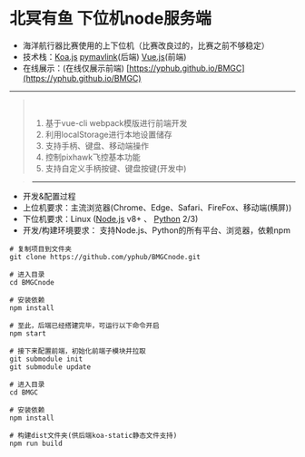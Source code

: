 # 北冥有鱼 下位机node服务端

* 海洋航行器比赛使用的上下位机（比赛改良过的，比赛之前不够稳定）
* 技术栈：[Koa.js](https://koa.bootcss.com/) [pymavlink](https://www.ardusub.com/developers/pymavlink.html)(后端) [Vue.js](https://vuejs.org/)(前端)
* 在线展示：(在线仅展示前端) [https://yphub.github.io/BMGC](https://yphub.github.io/BMGC)

<hr>

> &nbsp;
> 1. 基于vue-cli webpack模版进行前端开发
> 2. 利用localStorage进行本地设置储存
> 3. 支持手柄、键盘、移动端操作
> 4. 控制pixhawk飞控基本功能
> 5. 支持自定义手柄按键、键盘按键(开发中)
> &nbsp;

> <hr>

* 开发&配置过程
* 上位机要求：主流浏览器(Chrome、Edge、Safari、FireFox、移动端(横屏))
* 下位机要求：Linux ([Node.js](https://nodejs.org) v8+ 、 [Python](https://www.python.org/) 2/3)
* 开发/构建环境要求： 支持Node.js、Python的所有平台、浏览器，依赖npm

```shell
# 复制项目到文件夹
git clone https://github.com/yphub/BMGCnode.git

# 进入目录
cd BMGCnode

# 安装依赖
npm install

# 至此，后端已经搭建完毕，可运行以下命令开启
npm start

# 接下来配置前端，初始化前端子模块并拉取
git submodule init
git submodule update

# 进入目录
cd BMGC

# 安装依赖
npm install

# 构建dist文件夹(供后端koa-static静态文件支持)
npm run build
```